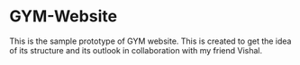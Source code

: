# GYM-Website
This is the sample prototype of GYM website. This is created to get the idea of its structure and its outlook in collaboration with my friend Vishal. 
